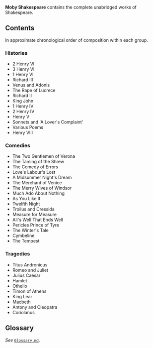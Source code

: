 **Moby Shakespeare** contains the complete unabridged works of Shakespeare.

## Contents
In approximate chronological order of composition within each group.

### Histories
- 2 Henry VI
- 3 Henry VI
- 1 Henry VI
- Richard III
- Venus and Adonis
- The Rape of Lucrece
- Richard II
- King John
 - 1 Henry IV
- 2 Henry IV
- Henry V
- Sonnets and 'A Lover's Complaint'
- Various Poems
- Henry VIII

### Comedies
- The Two Gentlemen of Verona
- The Taming of the Shrew
- The Comedy of Errors
- Love's Labour's Lost
- A Midsummer Night's Dream
- The Merchant of Venice
- The Merry Wives of Windsor
- Much Ado About Nothing
- As You Like It
- Twelfth Night
- Troilus and Cressida
- Measure for Measure
- All's Well That Ends Well
- Pericles Prince of Tyre
- The Winter's Tale
- Cymbeline
- The Tempest

### Tragedies
- Titus Andronicus
- Romeo and Juliet
- Julius Caesar
- Hamlet
- Othello
- Timon of Athens
- King Lear
- Macbeth
- Antony and Cleopatra
- Coriolanus

## Glossary
*See* [`Glossary.md`](https://github.com/elitejake/Moby-Project/blob/main/Moby%20Shakespeare/Glossary.md).
